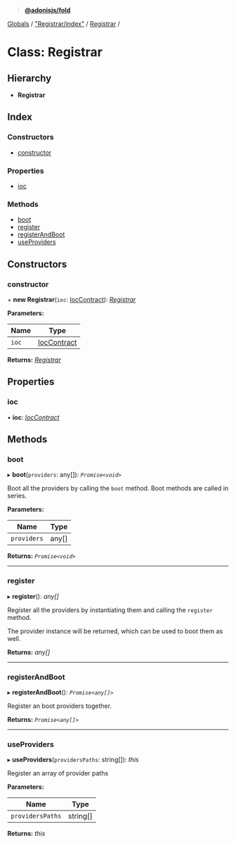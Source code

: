> **[@adonisjs/fold](../README.md)**

[Globals](../README.md) / ["Registrar/index"](../modules/_registrar_index_.md) / [Registrar](_registrar_index_.registrar.md) /

# Class: Registrar

## Hierarchy

* **Registrar**

## Index

### Constructors

* [constructor](_registrar_index_.registrar.md#constructor)

### Properties

* [ioc](_registrar_index_.registrar.md#ioc)

### Methods

* [boot](_registrar_index_.registrar.md#boot)
* [register](_registrar_index_.registrar.md#register)
* [registerAndBoot](_registrar_index_.registrar.md#registerandboot)
* [useProviders](_registrar_index_.registrar.md#useproviders)

## Constructors

###  constructor

\+ **new Registrar**(`ioc`: [IocContract](../interfaces/_contracts_index_.ioccontract.md)): *[Registrar](_registrar_index_.registrar.md)*

**Parameters:**

Name | Type |
------ | ------ |
`ioc` | [IocContract](../interfaces/_contracts_index_.ioccontract.md) |

**Returns:** *[Registrar](_registrar_index_.registrar.md)*

## Properties

###  ioc

• **ioc**: *[IocContract](../interfaces/_contracts_index_.ioccontract.md)*

## Methods

###  boot

▸ **boot**(`providers`: any[]): *`Promise<void>`*

Boot all the providers by calling the `boot` method.
Boot methods are called in series.

**Parameters:**

Name | Type |
------ | ------ |
`providers` | any[] |

**Returns:** *`Promise<void>`*

___

###  register

▸ **register**(): *any[]*

Register all the providers by instantiating them and
calling the `register` method.

The provider instance will be returned, which can be used
to boot them as well.

**Returns:** *any[]*

___

###  registerAndBoot

▸ **registerAndBoot**(): *`Promise<any[]>`*

Register an boot providers together.

**Returns:** *`Promise<any[]>`*

___

###  useProviders

▸ **useProviders**(`providersPaths`: string[]): *this*

Register an array of provider paths

**Parameters:**

Name | Type |
------ | ------ |
`providersPaths` | string[] |

**Returns:** *this*